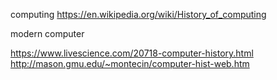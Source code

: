 computing
https://en.wikipedia.org/wiki/History_of_computing

modern computer

https://www.livescience.com/20718-computer-history.html \
http://mason.gmu.edu/~montecin/computer-hist-web.htm

